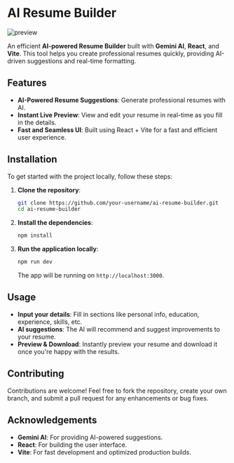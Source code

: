 
# AI Resume Builder

![preview](https://github.com/user-attachments/assets/08c24d74-ad9a-4ce8-ac54-20d4ec43fa1c)


An efficient **AI-powered Resume Builder** built with **Gemini AI**, **React**, and **Vite**. This tool helps you create professional resumes quickly, providing AI-driven suggestions and real-time formatting.

## Features

- **AI-Powered Resume Suggestions**: Generate professional resumes with AI.
- **Instant Live Preview**: View and edit your resume in real-time as you fill in the details.
- **Fast and Seamless UI**: Built using React + Vite for a fast and efficient user experience.

## Installation

To get started with the project locally, follow these steps:

1. **Clone the repository**:
   ```bash
   git clone https://github.com/your-username/ai-resume-builder.git
   cd ai-resume-builder
   ```

2. **Install the dependencies**:
   ```bash
   npm install
   ```

3. **Run the application locally**:
   ```bash
   npm run dev
   ```

   The app will be running on `http://localhost:3000`.

## Usage

- **Input your details**: Fill in sections like personal info, education, experience, skills, etc.
- **AI suggestions**: The AI will recommend and suggest improvements to your resume.
- **Preview & Download**: Instantly preview your resume and download it once you're happy with the results.


## Contributing

Contributions are welcome! Feel free to fork the repository, create your own branch, and submit a pull request for any enhancements or bug fixes.


## Acknowledgements

- **Gemini AI**: For providing AI-powered suggestions.
- **React**: For building the user interface.
- **Vite**: For fast development and optimized production builds.

